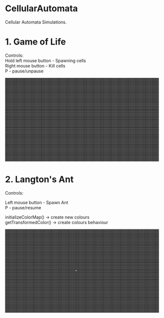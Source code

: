 # CellularAutomata

Cellular Automata Simulations.

# 1. Game of Life

Controls:    
Hold left mouse button - Spawning cells   
Right mouse button - Kill cells   
P - pause/unpause   

![Animation](https://github.com/SlawoStr/CellularAutomata/blob/master/Life.gif)

# 2. Langton's Ant

Controls:  

Left mouse button - Spawn Ant  
P - pause/resume  

initializeColorMap() -> create new colours  
getTransformedColor() -> create colours behaviour  

![Animation](https://github.com/SlawoStr/CellularAutomata/blob/master/Ant.gif)
